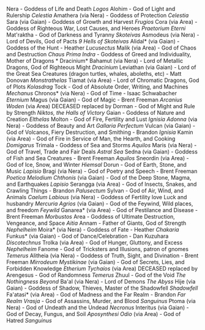 Nera - Goddess of Life and Death  *Logos*
  Alohim - God of Light and Rulership *Celestia*
    Amathera (via Nera) - Goddess of Protection *Celestia*
    Sara (via Gaian) - Goddess of Growth and Harvest *Frugios*
    Cora (via Area) - Goddess of Righteous War, Lost Causes, and Heroes *Praetorium Eterni*
  Mat'raktha - God of Darkness and Tyranny *Skoteivas*
    Asmodeus (via Nera) - Lord of Devils, God of Pacts *9 Hells of Skoteivas*
    Alidal* (via Gaian) - Goddess of the Hunt - Heather *Lucusectus*
    Malik (via Area) - God of Chaos and Destruction *Chaus Prima*
  *Indra* - Goddess of Greed and Individuality, Mother of Dragons * Dracinium*
    Bahamut (via Nera) - Lord of Metallic Dragons, God of Righteous Might *Dracinium*
    Leviathan (via Gaian) - Lord of the Great Sea Creatures (dragon turtles, whales, aboleths, etc) - Matt Donovan *Monstrathelas*
    Tiamat (via Area) - Lord of Chromatic Dragons, God of Plots *Kolasdrag*
  Tock - God of Absolute Order, Writing, and Machines *Mechanus* 
    Chronos* (via Nera) - God of Time - Isaac Schwabacher *Eternium*
    Magus (via Gaian) - God of Magic - Brent Freeman *Arcanius*
    *Woden* (via Area) DECEASED replaced by Dorman - God of Might and Rule by Strength *Niktos, the Halls of Victory*
Gaian - Goddess of Nature and Creation *Elthelas*
  Molton - God of Fire, Fertility and Lust *Ignisia*
    *Adonna* (via Nera) - Goddess of Beauty and Art *Gallaria Perfectum*
    Vulcan (via Gaian) - God of Volcanos, Fiery Destruction, and Smithing - Brandon *Ignisia*
    Kamin (via Area) - God of Fire in Service of Man, the Hearth, and Cooking *Domigarus*
  Trimala - Goddess of Sea and Storms *Aquilos*
    Maris (via Nera) - God of Travel, Trade and Fair Deals *Astral Sea*
    Sedna (via Gaian) - Goddess of Fish and Sea Creatures - Brent Freeman *Aquilos*
    Sneordin (via Area) - God of Ice, Snow, and Winter *Hiemsal*
  Dorun - God of Earth, Stone, and Music *Lapisio*
    Bragi (via Nera) - God of Poetry and Speech - Brent Freeman *Poetica Melodium*
    *Chthonis* (via Gaian) - God of the Deep Stone, Magma, and Earthquakes *Lapisio*
    Serangga (via Area) - God of Insects, Snakes, and Crawling Things - Brandon *Palusectum*
  Sylvan - God of Air, Wind, and Animals *Caelum*
    *Labious* (via Nera) - Goddess of Fertility love Luck and husbandry *Mercuria*
    *Agrios* (via Gaian) - God of the Feywind, Wild places, and freedom *Feywild*
    Ganarea* (via Area) - God of Pestilance and Disease - Brent Freeman *Morbustos*
Area - Goddess of Ultimate Destruction, Vengeance, and Space *Aitia*
  Annam - Father of Giants, God of Strength *Nephelheim*
    Moira* (via Nera) - Goddess of Fate - Heather *Chakaria*
    Funkus* (via Gaian) - God of Dance/Celebration - Dan Kuzuhara *Discotechnus*
    Trolka (via Area) - God of Hunger, Gluttony, and Excess *Nephelheim*
  Fanome - God of Tricksters and Illusions, patron of gnomes *Temerus*
    Alitheia (via Nera) - Goddess of Truth, Sight, and Divination - Brent Freeman *Mirrodeum*
    *Mystikinae* (via Gaian) - God of Secrets, Lies, and Forbidden Knowledge *Etherium*
    *Tychaíos* (via Area) DECEASED replaced by Arengesus - God of Randomness *Temerus*
  Zhuul - God of the Void *The Nothingness Beyond*
    Ba'al (via Nera) - Lord of Demons *The Abyss*
    Hije (via Gaian) - Goddess of Shadow, Thieves, Master of the Shadowfell *Shadowfell*
    Fa'atasi* (via Area) - God of Madness and the Far Realm - Brandon *Far Realm*
  *Vrasja* - God of Assassins, Murder, and Blood *Sanguinus*
    Ptoma (via Nera) - God of Undeath and the Undead *Necronus*
    Interitus (via Gaian) - God of Decay, Fungus, and Soil *Aposynthesi*
    *Odio* (via Area) - God of Hatred *Sanguinus*

